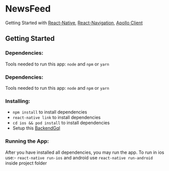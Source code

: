 # NewsFeed
Getting Started with [React-Native](https://reactnative.dev/), [React-Navigation](https://reactnavigation.org/), [Apollo Client](https://www.apollographql.com/docs/react/integrations/react-native/)

## Getting Started

### Dependencies:
Tools needed to run this app: `node` and `npm` or `yarn`

### Dependencies:
Tools needed to run this app: `node` and `npm` or `yarn`

### Installing:
* `npm install` to install dependencies
* `react-native link` to install dependencies
* `cd ios && pod install` to install dependencies
* Setup this [BackendGql](https://github.com/MonikaAnkoliya/BackendGql)

### Running the App:
After you have installed all dependencies, you may run the app.
To run in ios use:- `react-native run-ios` and android use `react-native run-android` inside project folder


